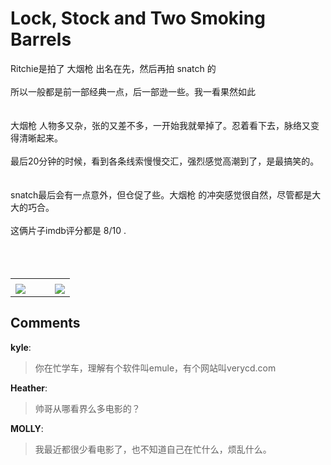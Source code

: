 # Lock, Stock and Two Smoking Barrels

<div id="msgcns!B37A52AAF181A958!1016" class="bvMsg"><div>Ritchie是拍了 大烟枪 出名在先，然后再拍 snatch 的</div>
<div> </div>
<div>所以一般都是前一部经典一点，后一部逊一些。我一看果然如此</div>
<div> </div>
<div> </div>
<div>大烟枪 人物多又杂，张的又差不多，一开始我就晕掉了。忍着看下去，脉络又变得清晰起来。</div>
<div> </div>
<div>最后20分钟的时候，看到各条线索慢慢交汇，强烈感觉高潮到了，是最搞笑的。</div>
<div> </div>
<div> </div>
<div>snatch最后会有一点意外，但仓促了些。大烟枪 的冲突感觉很自然，尽管都是大大的巧合。</div>
<div> </div>
<div>这俩片子imdb评分都是 8/10 .</div>
<div> </div>
<div> </div>
<div> </div></div><table cellspacing="0" border="0"><tr><td></td></tr><tr><td valign="top"><a href="http://blufiles.storage.live.com/y1pE1M74VLNmz9SFJ3maojE2NtK14cwW75IUBBacVte6dOJzNnfhXt40Fg6TxWOwqv1SSPmf291XQ0" target="_blank" rel="WLPP;url=http://blufiles.storage.live.com/y1pE1M74VLNmz9SFJ3maojE2NtK14cwW75IUBBacVte6dOJzNnfhXt40Fg6TxWOwqv1SSPmf291XQ0;cnsid=cns&#033;B37A52AAF181A958&#033;1017"><img src="http://blufiles.storage.live.com/y1pE1M74VLNmz9SFJ3maojE2OspCruVeSkEW98peT7Dnt0kfEaiF0NCw5INJj5RKZyls_KXTggs_NY" border="0" /></a></td><td width="15"></td><td valign="top"><a href="http://blufiles.storage.live.com/y1pz_sbXIwRSMvZteibITvrC4PTdaKcDpqCQoPq19WmLKgRf1iMudAqFgSJ3nzxIaUyOEvzvh7Wl4c" target='_blank' rel="WLPP;url=http://blufiles.storage.live.com/y1pz_sbXIwRSMvZteibITvrC4PTdaKcDpqCQoPq19WmLKgRf1iMudAqFgSJ3nzxIaUyOEvzvh7Wl4c;cnsid=cns&#033;B37A52AAF181A958&#033;1018"><img src="http://blufiles.storage.live.com/y1pz_sbXIwRSMvZteibITvrC9OzrrT0l1aanZjXPDUnjzS_hKiKHCB95JMfdon69U9p38OVYuICli8" border="0" /></a></td></tr></table>

## Comments

**kyle**:
> 你在忙学车，理解有个软件叫emule，有个网站叫verycd.com

**Heather**:
> 帅哥从哪看界么多电影的？
 

**MOLLY**:
> 我最近都很少看电影了，也不知道自己在忙什么，烦乱什么。

